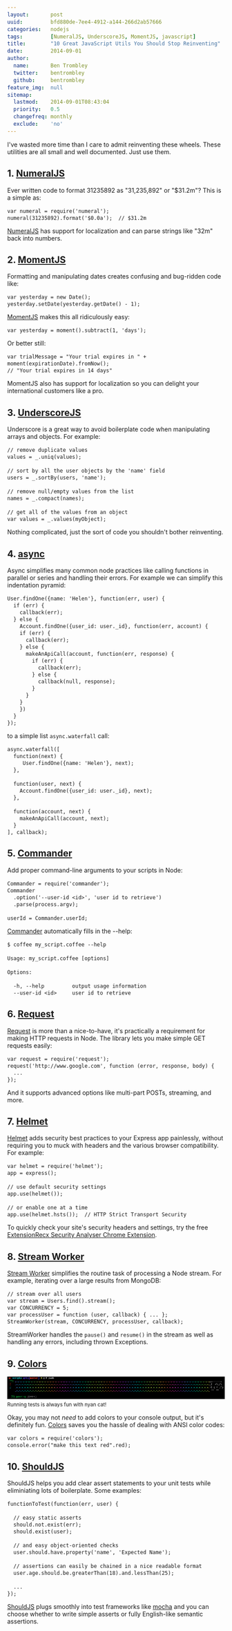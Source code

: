 ```yaml
---
layout:       post
uuid:         bfd880de-7ee4-4912-a144-266d2ab57666
categories:   nodejs
tags:         [NumeralJS, UnderscoreJS, MomentJS, javascript]
title:        "10 Great JavaScript Utils You Should Stop Reinventing"
date:         2014-09-01
author:       
  name:       Ben Trombley
  twitter:    bentrombley
  github:     bentrombley
feature_img:  null
sitemap:
  lastmod:    2014-09-01T08:43:04
  priority:   0.5
  changefreq: monthly
  exclude:    'no'
---
```


I've wasted more time than I care to admit reinventing these wheels. These utilities are all small and well documented.  Just use them.


## 1.  [NumeralJS](http://numeraljs.com/)

Ever written code to format 31235892 as "31,235,892" or "$31.2m"?  This is a simple as:

    var numeral = require('numeral');
    numeral(31235892).format('$0.0a');  // $31.2m

[NumeralJS](http://numeraljs.com/) has support for localization and can parse strings like "32m" back into numbers.


## 2.  [MomentJS](http://momentjs.com/)

Formatting and manipulating dates creates confusing and bug-ridden code like:

    var yesterday = new Date();
    yesterday.setDate(yesterday.getDate() - 1);


[MomentJS](http://momentjs.com/) makes this all ridiculously easy:

    var yesterday = moment().subtract(1, 'days');

Or better still:

    var trialMessage = "Your trial expires in " + moment(expirationDate).fromNow();
    // "Your trial expires in 14 days"

MomentJS also has support for localization so you can delight your international customers like a pro.


## 3. [UnderscoreJS](http://underscorejs.org/)

Underscore is a great way to avoid boilerplate code when manipulating arrays and objects.  For example:

    // remove duplicate values
    values = _.uniq(values);

    // sort by all the user objects by the 'name' field
    users = _.sortBy(users, 'name');

    // remove null/empty values from the list
    names = _.compact(names);

    // get all of the values from an object
    var values = _.values(myObject);

Nothing complicated, just the sort of code you shouldn't bother reinventing.

## 4. [async](https://github.com/caolan/async)

Async simplifies many common node practices like calling functions in parallel or series and handling their errors.  For example we can simplify this indentation pyramid:

    User.findOne({name: 'Helen'}, function(err, user) {
      if (err) {
        callback(err);
      } else {
        Account.findOne({user_id: user._id}, function(err, account) {
        if (err) {
          callback(err);
        } else {
          makeAnApiCall(account, function(err, response) {
            if (err) {
              callback(err);
            } else {
              callback(null, response);
            }
          }
        }
        })
      }
    });

to a simple list `async.waterfall` call:

    async.waterfall([
      function(next) {
         User.findOne({name: 'Helen'}, next);
      },

      function(user, next) {
        Account.findOne({user_id: user._id}, next);
      },

      function(account, next) {
        makeAnApiCall(account, next);
      }
    ], callback);


## 5. [Commander](https://github.com/visionmedia/commander.js)

Add proper command-line arguments to your scripts in Node:

    Commander = require('commander');
    Commander
      .option('--user-id <id>', 'user id to retrieve')
      .parse(process.argv);

    userId = Commander.userId;

[Commander](https://github.com/visionmedia/commander.js) automatically fills in the --help:

    $ coffee my_script.coffee --help

    Usage: my_script.coffee [options]

    Options:

      -h, --help         output usage information
      --user-id <id>     user id to retrieve


## 6.  [Request](https://github.com/mikeal/request)

[Request](https://github.com/mikeal/request) is more than a nice-to-have, it's practically a requirement for making HTTP requests in Node.  The library lets you make simple GET requests easily:

    var request = require('request');
    request('http://www.google.com', function (error, response, body) {
      ...
    });

And it supports advanced options like multi-part POSTs, streaming, and more.

## 7.  [Helmet](https://github.com/evilpacket/helmet)

[Helmet](https://github.com/evilpacket/helmet) adds security best practices to your Express app painlessly, without requiring you to muck with headers and the various browser compatibility.  For example:

    var helmet = require('helmet');
    app = express();

    // use default security settings
    app.use(helmet());

    // or enable one at a time
    app.use(helmet.hsts());  // HTTP Strict Transport Security

To quickly check your site's security headers and settings, try the free [ExtensionRecx Security Analyser Chrome Extension](https://chrome.google.com/webstore/detail/recx-security-analyser/ljafjhbjenhgcgnikniijchkngljgjda).


## 8. [Stream Worker](https://github.com/goodeggs/stream-worker)

[Stream Worker](https://github.com/goodeggs/stream-worker) simplifies the routine task of processing a Node stream.  For example, iterating over a large results from MongoDB:

    // stream over all users
    var stream = Users.find().stream();
    var CONCURRENCY = 5;
    var processUser = function (user, callback) { ... };
    StreamWorker(stream, CONCURRENCY, processUser, callback);

StreamWorker handles the `pause()` and `resume()` in the stream as well as handling any errors, including thrown Exceptions.


## 9.  [Colors](https://github.com/Marak/colors.js)

<img class="img-responsive" src="/assets/posts/img/nyan-cat-console.png" alt="ANSI color codes" />
<small>Running tests is always fun with nyan cat!</small>

Okay, you may not _need_ to add colors to your console output, but it's definitely fun.  [Colors](https://github.com/Marak/colors.js) saves you the hassle of dealing with ANSI color codes:

    var colors = require('colors');
    console.error("make this text red".red);


## 10.  [ShouldJS](https://github.com/shouldjs/should.js)

ShouldJS helps you add clear assert statements to your unit tests while eliminiating lots of boilerplate.  Some examples:

    functionToTest(function(err, user) {

      // easy static asserts
      should.not.exist(err);
      should.exist(user);

      // and easy object-oriented checks
      user.should.have.property('name', 'Expected Name');

      // assertions can easily be chained in a nice readable format
      user.age.should.be.greaterThan(18).and.lessThan(25);

      ...
    });

[ShouldJS](https://github.com/shouldjs/should.js) plugs smoothly into test frameworks like [mocha](http://mochajs.org/) and you can choose whether to write simple asserts or fully English-like semantic assertions.









